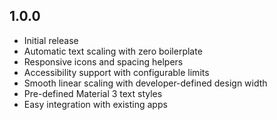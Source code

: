 ## 1.0.0

* Initial release
* Automatic text scaling with zero boilerplate
* Responsive icons and spacing helpers
* Accessibility support with configurable limits
* Smooth linear scaling with developer-defined design width
* Pre-defined Material 3 text styles
* Easy integration with existing apps